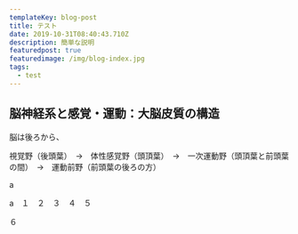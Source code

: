 ```yaml
---
templateKey: blog-post
title: テスト
date: 2019-10-31T08:40:43.710Z
description: 簡単な説明
featuredpost: true
featuredimage: /img/blog-index.jpg
tags:
  - test
---
```

## 脳神経系と感覚・運動：大脳皮質の構造

脳は後ろから、

視覚野（後頭葉）　→　体性感覚野（頭頂葉）　→　一次運動野（頭頂葉と前頭葉の間）　→　運動前野（前頭葉の後ろの方）

a

a　１　２　３　４　５　

６
